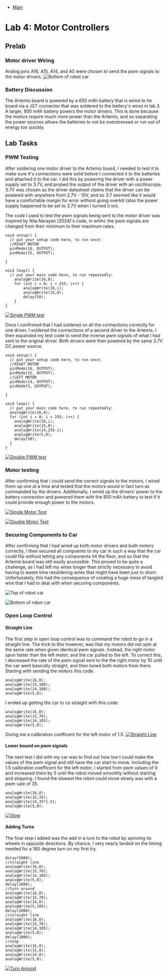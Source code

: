 * [Main](index.md)

# Lab 4: Motor Controllers

## Prelab

### Motor driver Wiring
Analog pins A16, A15, A14, and A5 were chosen to send the pwm signals to the motor drivers.
![Bottom of robot car](lab_4_figs/wiring.png)
### Battery Discussion
The Artemis board is powered by a 650 mAh battery that is wired to he board via a JST connector that was soldered to the battery's wires in lab 3. A larger, 850 mAh battery powers the motor drivers. This is done because the motors require much more power than the Artemis, and so separating the power sources allows the batteries to not be overstressed or run out of energy too quickly.

## Lab Tasks

### PWM Testing

After soldering one motor driver to the Artemis board, I needed to test it to make sure it's connections were solid before I connected it to the batteries and attached it to the car. I did this by powering the driver with a power supply set to 3.7V, and probed the output of the driver with an oscilloscope. 3.7V was chosen as the driver datasheet claims that the driver can be powered with anywhere from 2.7V - 10V, and so 3.7 seemed like it would have a comfortable margin for error without going overkill (also the power supply happened to be set to 3.7V when I turned it on).

The code I used to test the pwm signals being sent to the motor driver was inspired by Nila Narayan (2024)'s code, in whihc the pwm signals are changed from their minimum to their maximum rates.
```
void setup() {
  // put your setup code here, to run once:
  //RIGHT MOTOR
  pinMode(16, OUTPUT);
  pinMode(15, OUTPUT);

}

void loop() {
  // put your main code here, to run repeatedly:
    analogWrite(16,0);
    for (int i = 0; i < 255; i++) {
        analogWrite(16,i);
        analogWrite(15,0);
        delay(50);
    }
}
```
[![Single PWM test](lab_4_figs/video1.png)](https://youtu.be/DZyrfhJ27EQ)

Once I confirmed that I had soldered on all the connections correctly for one driver, I soldered the connections of a second driver to the Artemis. I then expanded my test code to send the inverse pwm signals of what I had sent to the original driver. Both drivers were then powered by the same 3.7V DC power source.
```
void setup() {
  // put your setup code here, to run once:
  //RIGHT MOTOR
  pinMode(16, OUTPUT);
  pinMode(15, OUTPUT);
  //LEFT MOTOR
  pinMode(14, OUTPUT);
  pinMode(5, OUTPUT);

}

void loop() {
  // put your main code here, to run repeatedly:
  analogWrite(16,0);
  for (int i = 0; i < 255; i++) {
    analogWrite(16,i);
    analogWrite(15,0);
    analogWrite(14,255-i);
    analogWrite(5,0);
    delay(50);
  }
}
  ```

[![Double PWM test](lab_4_figs/video2.png)](https://youtu.be/tViydWCeSZ8)

### Motor testing

After confirming that I could send the correct signals to the motors, I wired them up one at a time and tested that the motors would in fact turn as commanded by the drivers. Additionally, I wired up the drivers' power to the battery connection and powered them with the 850 mAh battery to test if it could provide enough power to the motors.

[![Single Motor Test](lab_4_figs/video6.png)](https://youtu.be/6xwNJlmK5p0)

[![Double Motor Test](lab_4_figs/video7.png)](https://youtu.be/jcahy7sl7UE)

### Securing Components to Car

After confirming that I had wired up both motor drivers and both motors correctly, I then secured all compoents to my car in such a way that the car could flip without letting any components hit the floor, and so that the Artemis board was still easily accessible. This proved to be quite a challenge, as I had left my wires longer than strictly necessary to avoid having to waste time resoldering wires that might have been just to short. Unfortunately, this had the consequence of creating a huge mess of tangled wire that I had to deal with when securing components.

![Top of robot car](lab_4_figs/top.png)

![Bottom of robot car](lab_4_figs/bottom.png)

### Open Loop Control

#### Straight Line
The first step in open loop control was to command the robot to go in a straight line. The trick to this however, was that my motors did not spin at the same rate when given identical pwm signals. Instead, the right motor spun faster than the left motor, and the car pulled to the left. To correct this, I decreased the rate of the pwm signal sent to the the right motor by 10 until the car went basically straight, and then tuned both motors from there. Starting with sending the motors this code:
```
analogWrite(16,0);
analogWrite(15,100);
analogWrite(14,100);
analogWrite(5,0);
  ```
I ended up getting the car to co straight with this code:
  ```
analogWrite(16,0);
analogWrite(15,70);
analogWrite(14,105);
analogWrite(5,0);
  ```
Giving me a calibration coefficent for the left motor of 1.5.
[![Straight Line](lab_4_figs/video3.png)](https://youtu.be/McWnx_pHqbo)

#### Lower bound on pwm signals

The next test I did with my car was to find out how low I could make the values of the pwm signal and still have the car start to move. Including the 1.5 calibration coefficent for the left motor, I started from pwm values of 0 and increased them by 5 until the robot moved smoothly without starting and stopping. I found the slowest the robot could move slowly was with a pwm vale of 35.
```
analogWrite(16,0);
analogWrite(15,35);
analogWrite(14,35*1.5);
analogWrite(5,0);
```
[![Slow](lab_4_figs/video5.png)](https://youtu.be/MzQQo3wcODw)

#### Adding Turns

The final step I added was the add in a turn to the robot by spinning its wheels in opposite directions. By chance, I very nearly landed on the timing needed for a 180 degree turn on my first try.
```
delay(5000);
//straight line
analogWrite(16,0);
analogWrite(15,70);
analogWrite(14,105);
analogWrite(5,0);
delay(2000);
//turn around
analogWrite(16,0);
analogWrite(15,70);
analogWrite(14,0);
analogWrite(5,105);
delay(2000);
//straight line
analogWrite(16,0);
analogWrite(15,70);
analogWrite(14,105);
analogWrite(5,0);
delay(2000);
//stop
analogWrite(16,0);
analogWrite(15,0);
analogWrite(14,0);
analogWrite(5,0);
```
[![Turn Around](lab_4_figs/video4.png)](https://youtu.be/iBffZh_zoLs)
